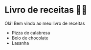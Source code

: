 # Livro de receitas :woman_cook:

Olá! Bem vindo ao meu livro de receitas 

- Pizza de calabresa
- Bolo de chocolate
- Lasanha
